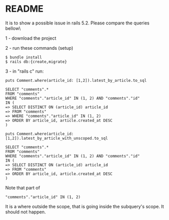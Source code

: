 # README

It is to show a possible issue in rails 5.2.
Please compare the queries bellow\

1 - download the project

2 - run these commands (setup)
```
$ bundle install
$ rails db:{create,migrate}
```
3 - in "rails c" run:
```
puts Comment.where(article_id: [1,2]).latest_by_article.to_sql
```
```
SELECT "comments".*
FROM "comments"
WHERE "comments"."article_id" IN (1, 2) AND "comments"."id"
IN (
=> SELECT DISTINCT ON (article_id) article_id
=> FROM "comments"
=> WHERE "comments"."article_id" IN (1, 2)
=> ORDER BY article_id, article.created_at DESC
)
```
```
puts Comment.where(article_id: [1,2]).latest_by_article_with_unscoped.to_sql
```
```
SELECT "comments".*
FROM "comments"
WHERE "comments"."article_id" IN (1, 2) AND "comments"."id"
IN (
=> SELECT DISTINCT ON (article_id) article_id
=> FROM "comments"
=> ORDER BY article_id, article.created_at DESC
)

```

Note that part of
```
"comments"."article_id" IN (1, 2)
```
It is a where outside the scope, that is going inside the subquery's scope. It should not happen.
